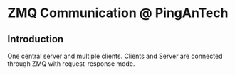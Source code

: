 ZMQ Communication @ PingAnTech
================================================

Introduction
------------
One central server and multiple clients. Clients and Server are connected through ZMQ with request-response mode.